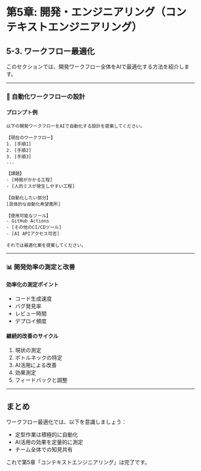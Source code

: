 # 第5章: 開発・エンジニアリング（コンテキストエンジニアリング）

## 5-3. ワークフロー最適化

このセクションでは、開発ワークフロー全体をAIで最適化する方法を紹介します。

---

### 🔄 自動化ワークフローの設計

#### プロンプト例

```
以下の開発ワークフローをAIで自動化する設計を提案してください。

【現在のワークフロー】
1. [手順1]
2. [手順2]
3. [手順3]
...

【課題】
- [時間がかかる工程]
- [人的ミスが発生しやすい工程]

【自動化したい部分】
[具体的な自動化希望箇所]

【使用可能なツール】
- GitHub Actions
- [その他のCI/CDツール]
- [AI APIアクセス可否]

それでは最適化案を提案してください。
```

---

### 📊 開発効率の測定と改善

#### 効率化の測定ポイント
- コード生成速度
- バグ発見率
- レビュー時間
- デプロイ頻度

#### 継続的改善のサイクル
1. 現状の測定
2. ボトルネックの特定
3. AI活用による改善
4. 効果測定
5. フィードバックと調整

---

## まとめ

ワークフロー最適化では、以下を意識しましょう：
- 定型作業は積極的に自動化
- AI活用の効果を定量的に測定
- チーム全体での知見共有

これで第5章「コンテキストエンジニアリング」は完了です。
